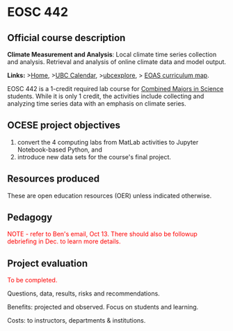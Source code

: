 # EOSC 442

## Official course description

**Climate Measurement and Analysis**: Local climate time series collection and analysis. Retrieval and analysis of online climate data and model output.

**Links:**
\>[Home](https://www.eoas.ubc.ca/academics/courses/eosc442),
\>[UBC Calendar](https://courses.students.ubc.ca/cs/courseschedule?pname=subjarea&tname=subj-course&dept=EOSC&course=442),
\>[ubcexplore](https://ubcexplorer.io/course/EOSC/442),
\> [EOAS curriculum map](https://www.eoas.ubc.ca/~quest/eoas-only.html).

EOSC 442 is a 1-credit required lab course for [Combined Majors in Science](https://cms.science.ubc.ca/) students. While it is only 1 credit, the activities include collecting and analyzing time series data with an emphasis on climate series. 

## OCESE project objectives

1. convert the 4 computing labs from MatLab activities to Jupyter Notebook-based Python, and 
2. introduce new data sets for the course's final project.

## Resources produced

These are open education resources (OER) unless indicated otherwise.

## Pedagogy

<span style="color:red">NOTE - refer to Ben's email, Oct 13. There should also be followup debriefing in Dec. to learn more details.</span>

## Project evaluation

<span style="color:red">To be completed.</span>

Questions, data, results, risks and recommendations.

Benefits: projected and observed. Focus on students and learning.

Costs: to instructors, departments & institutions.